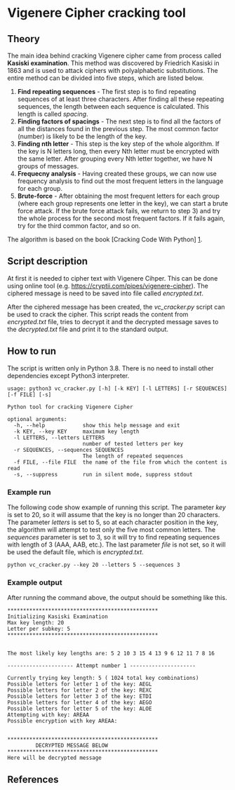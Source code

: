 
# Vigenere Cipher cracking tool

## Theory
The main idea behind cracking Vigenere cipher came from process called <b>Kasiski examination</b>.
This method was discovered by Friedrich Kasiski in 1863 and  is used to attack 
ciphers with polyalphabetic substitutions. The entire method can be divided into five steps, which are listed below.

<ol>

<li><b>Find repeating sequences</b> - The first step is to find repeating sequences of at least three characters. 
After finding all these repeating sequences, the length between each sequence is calculated. 
This length is called <i>spacing</i>.
</li>

<li><b>Finding factors of spacings</b> - The next step is to find all the factors of 
all the distances found in the previous step. The most common factor (number) is 
likely to be the length of the key. 
</li>

<li> <b>Finding nth letter</b> - This step is the key step of the whole algorithm. 
If the key is N letters long, then every Nth letter must be encrypted with the same letter. 
After grouping every Nth letter together, we have N groups of messages.
</li>

<li> <b>Frequecny analysis</b> - Having created these groups, we can now use frequency analysis
to find out the most frequent letters in the language for each group.
</li>

<li> <b>Brute-force</b> - After obtaining the most frequent letters for each group
(where each group represents one letter in the key), we can start a brute force attack.
If the brute force attack fails, we return to step 3) and try the whole process for the
second most frequent factors. If it fails again, try for the third common factor, and so on.
</li>
</ol>

The algorithm is based on the book [Cracking Code With Python] [1].

## Script description

At first it is needed to cipher text with Vigenere Cihper. This can be done using online tool (e.g. https://cryptii.com/pipes/vigenere-cipher). 
The ciphered message is need to be saved into file called <i>encrypted.txt</i>.

After the ciphered message has been created, the <i>vc_cracker.py</i> script can be used to crack the cipher. This
script reads the content from <i>encrypted.txt</i> file, tries to decrypt it and the decrypted message saves to the 
<i>decrypted.txt</i> file and print it to the standard output.

## How to run
The script is written only in Python 3.8. There is no need to install other dependencies except Python3 interpreter. 

```
usage: python3 vc_cracker.py [-h] [-k KEY] [-l LETTERS] [-r SEQUENCES] [-f FILE] [-s]

Python tool for cracking Vigenere Cipher

optional arguments:
  -h, --help            show this help message and exit
  -k KEY, --key KEY     maximum key length
  -l LETTERS, --letters LETTERS
                        number of tested letters per key
  -r SEQUENCES, --sequences SEQUENCES
                        The length of repeated sequences
  -f FILE, --file FILE  the name of the file from which the content is read
  -s, --suppress        run in silent mode, suppress stdout
```


### Example run

The following code show example of running this script. The parameter <i>key</i> is set to 20, so it will assume that
the key is no longer than 20 characters. The parameter <i>letters</i> is set to 5, so at each character position 
in the key, the algorithm will attempt to test only the five most common letters. The <i>sequences</i> parameter is set to 3, so it will 
try to find repeating sequences with length of 3 (AAA, AAB, etc.). The last parameter <i>file</i> is not set, so it will
be used the default file, which is <i>encrypted.txt</i>.

```
python vc_cracker.py --key 20 --letters 5 --sequences 3
```

### Example output

After running the command above, the output should be something like this.


```
************************************************
Initializing Kasiski Examination
Max key length: 20
Letter per subkey: 5
************************************************


The most likely key lengths are: 5 2 10 3 15 4 13 9 6 12 11 7 8 16

--------------------- Attempt number 1 ---------------------

Currently trying key length: 5 ( 1024 total key combinations)
Possible letters for letter 1 of the key: AEGL
Possible letters for letter 2 of the key: REXC
Possible letters for letter 3 of the key: ETDI
Possible letters for letter 4 of the key: AEGO
Possible letters for letter 5 of the key: ALOE
Attempting with key: AREAA
Possible encryption with key AREAA:


************************************************
         DECRYPTED MESSAGE BELOW
************************************************
Here will be decrypted message
```



## References

[1]: https://ihatefeds.com/No.Starch.Cracking.Codes.With.Python.2018.pdf "Cracking Codes With Python"